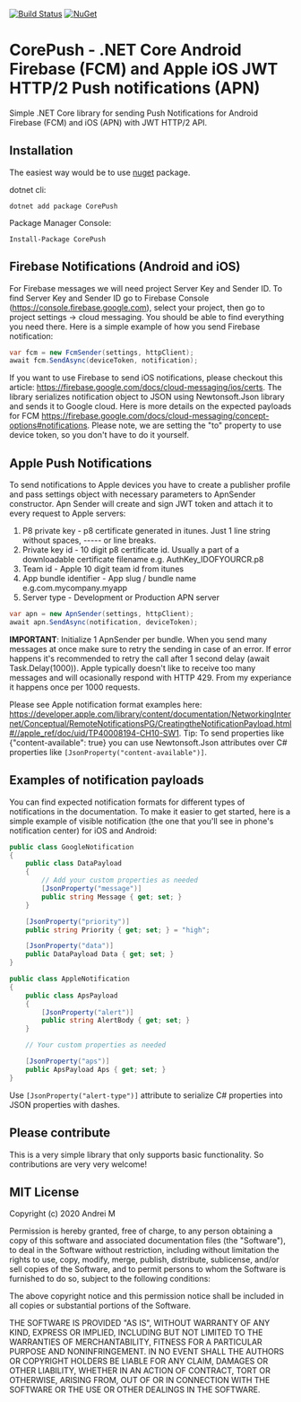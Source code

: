 [![Build Status](https://travis-ci.org/andrei-m-code/net-core-push-notifications.svg?branch=master)](https://travis-ci.org/andrei-m-code/net-core-push-notifications) [![NuGet](https://img.shields.io/nuget/v/CorePush.svg)](https://www.nuget.org/packages/CorePush/)


# CorePush - .NET Core Android Firebase (FCM) and Apple iOS JWT HTTP/2 Push notifications (APN)
Simple .NET Core library for sending Push Notifications for Android Firebase (FCM) and iOS (APN) with JWT HTTP/2 API.

## Installation

The easiest way would be to use [nuget](https://www.nuget.org/packages/CorePush) package.

dotnet cli:
```
dotnet add package CorePush
```

Package Manager Console:
```
Install-Package CorePush
```

## Firebase Notifications (Android and iOS)

For Firebase messages we will need project Server Key and Sender ID. To find Server Key and Sender ID go to Firebase Console (https://console.firebase.google.com), select your project, then go to project settings -> cloud messaging. You should be able to find everything you need there. Here is a simple example of how you send Firebase notification:

```csharp
var fcm = new FcmSender(settings, httpClient);
await fcm.SendAsync(deviceToken, notification);
```
If you want to use Firebase to send iOS notifications, please checkout this article: https://firebase.google.com/docs/cloud-messaging/ios/certs.
The library serializes notification object to JSON using Newtonsoft.Json library and sends it to Google cloud. Here is more details on the expected payloads for FCM https://firebase.google.com/docs/cloud-messaging/concept-options#notifications. Please note, we are setting the "to" property to use device token, so you don't have to do it yourself.

## Apple Push Notifications

To send notifications to Apple devices you have to create a publisher profile and pass settings object with necessary parameters to ApnSender constructor. Apn Sender will create and sign JWT token and attach it to every request to Apple servers:
1. P8 private key - p8 certificate generated in itunes. Just 1 line string without spaces, ----- or line breaks.
2. Private key id - 10 digit p8 certificate id. Usually a part of a downloadable certificate filename e.g. AuthKey_IDOFYOURCR.p8</param>
3. Team id - Apple 10 digit team id from itunes
4. App bundle identifier - App slug / bundle name e.g.com.mycompany.myapp
5. Server type - Development or Production APN server

```csharp
var apn = new ApnSender(settings, httpClient);
await apn.SendAsync(notification, deviceToken);
```
**IMPORTANT**: Initialize 1 ApnSender per bundle. When you send many messages at once make sure to retry the sending in case of an error. If error happens it's recommended to retry the call after 1 second delay (await Task.Delay(1000)). Apple typically doesn't like to receive too many messages and will ocasionally respond with HTTP 429. From my experiance it happens once per 1000 requests.

Please see Apple notification format examples here: https://developer.apple.com/library/content/documentation/NetworkingInternet/Conceptual/RemoteNotificationsPG/CreatingtheNotificationPayload.html#//apple_ref/doc/uid/TP40008194-CH10-SW1.
Tip: To send properties like {"content-available": true} you can use Newtonsoft.Json attributes over C# properties like `[JsonProperty("content-available")]`.

## Examples of notification payloads
You can find expected notification formats for different types of notifications in the documentation. To make it easier to get started, here is a simple example of visible notification (the one that you'll see in phone's notification center) for iOS and Android:

```csharp
public class GoogleNotification
{
    public class DataPayload
    {
        // Add your custom properties as needed
        [JsonProperty("message")]
        public string Message { get; set; }
    }

    [JsonProperty("priority")]
    public string Priority { get; set; } = "high";

    [JsonProperty("data")]
    public DataPayload Data { get; set; }
}

public class AppleNotification
{
    public class ApsPayload
    {
        [JsonProperty("alert")]
        public string AlertBody { get; set; }
    }

    // Your custom properties as needed

    [JsonProperty("aps")]
    public ApsPayload Aps { get; set; }
}
```
Use `[JsonProperty("alert-type")]` attribute to serialize C# properties into JSON properties with dashes.

## Please contribute
This is a very simple library that only supports basic functionality. So contributions are very very welcome!

## MIT License

Copyright (c) 2020 Andrei M

Permission is hereby granted, free of charge, to any person obtaining a copy of this software and associated documentation files (the "Software"), to deal in the Software without restriction, including without limitation the rights to use, copy, modify, merge, publish, distribute, sublicense, and/or sell copies of the Software, and to permit persons to whom the Software is furnished to do so, subject to the following conditions:

The above copyright notice and this permission notice shall be included in all copies or substantial portions of the Software.

THE SOFTWARE IS PROVIDED "AS IS", WITHOUT WARRANTY OF ANY KIND, EXPRESS OR IMPLIED, INCLUDING BUT NOT LIMITED TO THE WARRANTIES OF MERCHANTABILITY, FITNESS FOR A PARTICULAR PURPOSE AND NONINFRINGEMENT. IN NO EVENT SHALL THE AUTHORS OR COPYRIGHT HOLDERS BE LIABLE FOR ANY CLAIM, DAMAGES OR OTHER LIABILITY, WHETHER IN AN ACTION OF CONTRACT, TORT OR OTHERWISE, ARISING FROM, OUT OF OR IN CONNECTION WITH THE SOFTWARE OR THE USE OR OTHER DEALINGS IN THE SOFTWARE.

